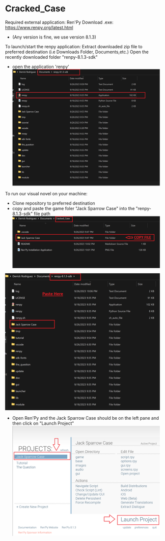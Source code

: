 # Cracked_Case

Required external application: Ren'Py
Download .exe: https://www.renpy.org/latest.html
- (Any version is fine, we use version 8.1.3)

To launch/start the renpy application:
Extract downloaded zip file to preferred destination (i.e Downloads Folder, Documents,etc.)
Open the recently downloaded folder "renpy-8.1.3-sdk"
- open the application 'renpy'
![Installation File ](<Ren'Py Installation Application.png>)

To run our visual novel on your machine:
- Clone repository to preferred destination
- copy and paste the game foler "Jack Sparrow Case" into the "renpy-8.1.3-sdk" file path
![Copy Game Folder](<Copy Cloned File.png>)

![Paste Game Folder](<Paste Game Folder in Ren'Py.png>)
- Open Ren'Py and the Jack Sparrow Case should be on the left pane and then click on "Launch Project"
![Running Game File](<Run Game in Ren'Py.png>)
